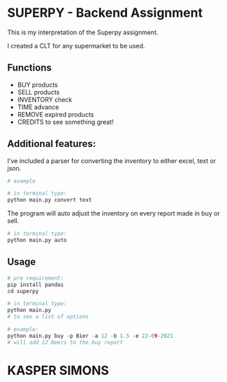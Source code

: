 # SUPERPY - Backend Assignment

This is my interpretation of the Superpy assignment. 

I created a CLT for any supermarket to be used.

## Functions
- BUY products
- SELL products
- INVENTORY check
- TIME advance
- REMOVE expired products
- CREDITS to see something great!

## Additional features:
I've included a parser for converting the inventory to either excel, text or json.
```python
# example

# in terminal type:
python main.py convert text

```

The program will auto adjust the inventory on every report made in buy or sell.
```python
# in terminal type:
python main.py auto
```

## Usage


```python
# pre requirement:
pip install pandas
cd superpy

# in terminal type:
python main.py
# to see a list of options

# example:
python main.py buy -p Bier -a 12 -b 1.5 -e 22-09-2021
# will add 12 Beers to the buy report

```

# KASPER SIMONS 
